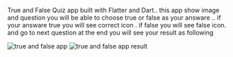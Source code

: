 True and False Quiz app built with Flatter and Dart..
this app show image and question you will be able to choose true or false as your answare ..
if your answare true you will see correct icon . if false you will see false icon. and go to next question
at the end you will see your result as following

![true and false app](https://user-images.githubusercontent.com/84217620/205457001-27f58cca-8ae8-465a-9608-e35d77c5ced7.jpg)
![true and false app result](https://user-images.githubusercontent.com/84217620/205457005-74e66b91-3d6d-4b0b-b3a6-646040c1809d.jpg)
